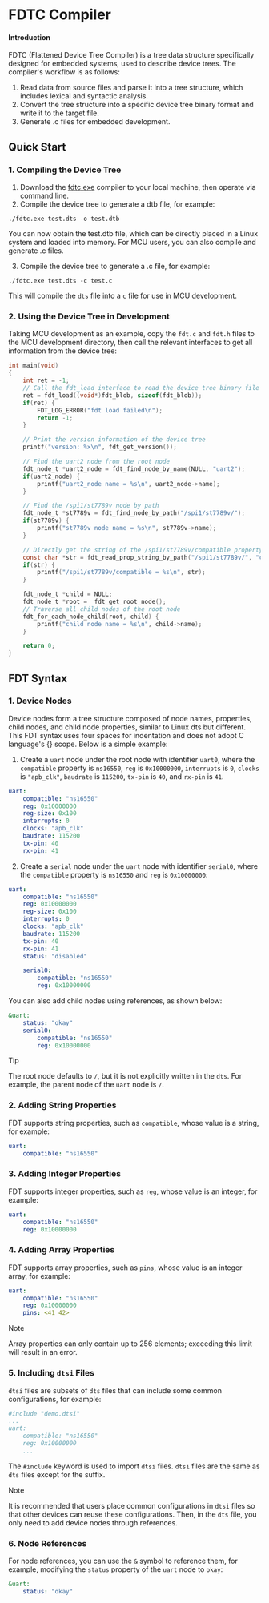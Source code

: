 # FDTC Compiler

#### Introduction
FDTC (Flattened Device Tree Compiler) is a tree data structure specifically designed for embedded systems, used to describe device trees. The compiler's workflow is as follows:
 1. Read data from source files and parse it into a tree structure, which includes lexical and syntactic analysis.
 2. Convert the tree structure into a specific device tree binary format and write it to the target file.
 3. Generate .c files for embedded development.

## Quick Start
### 1. Compiling the Device Tree
1. Download the [fdtc.exe](https://github.com/LiShanwenGit/fdt/releases/tag/fdtc-250105) compiler to your local machine, then operate via command line.
2. Compile the device tree to generate a dtb file, for example:
```shell
./fdtc.exe test.dts -o test.dtb
```
You can now obtain the test.dtb file, which can be directly placed in a Linux system and loaded into memory. For MCU users, you can also compile and generate .c files.

3. Compile the device tree to generate a .c file, for example:
```shell
./fdtc.exe test.dts -c test.c
```
This will compile the `dts` file into a `c` file for use in MCU development.

### 2. Using the Device Tree in Development
Taking MCU development as an example, copy the `fdt.c` and `fdt.h` files to the MCU development directory, then call the relevant interfaces to get all information from the device tree:
```c
int main(void)
{
    int ret = -1;
    // Call the fdt_load interface to read the device tree binary file
    ret = fdt_load((void*)fdt_blob, sizeof(fdt_blob));
    if(ret) {
        FDT_LOG_ERROR("fdt load failed\n");
        return -1;
    }

    // Print the version information of the device tree
    printf("version: %x\n", fdt_get_version());

    // Find the uart2 node from the root node
    fdt_node_t *uart2_node = fdt_find_node_by_name(NULL, "uart2");
    if(uart2_node) {
        printf("uart2_node name = %s\n", uart2_node->name);
    }

    // Find the /spi1/st7789v node by path
    fdt_node_t *st7789v = fdt_find_node_by_path("/spi1/st7789v/");
    if(st7789v) {
        printf("st7789v node name = %s\n", st7789v->name);
    }

    // Directly get the string of the /spi1/st7789v/compatible property by path
    const char *str = fdt_read_prop_string_by_path("/spi1/st7789v/", "compatible");
    if(str) {
        printf("/spi1/st7789v/compatible = %s\n", str);
    }

    fdt_node_t *child = NULL;
    fdt_node_t *root =  fdt_get_root_node();
    // Traverse all child nodes of the root node
    fdt_for_each_node_child(root, child) {
        printf("child node name = %s\n", child->name);
    }

    return 0;
}
```

## FDT Syntax
### 1. Device Nodes
Device nodes form a tree structure composed of node names, properties, child nodes, and child node properties, similar to Linux dts but different. This FDT syntax uses four spaces for indentation and does not adopt C language's {} scope. Below is a simple example:

1. Create a `uart` node under the root node with identifier `uart0`, where the `compatible` property is `ns16550`, `reg` is `0x10000000`, `interrupts` is `0`, `clocks` is `"apb_clk"`, `baudrate` is `115200`, `tx-pin` is `40`, and `rx-pin` is `41`.
```yaml
uart:
    compatible: "ns16550"
    reg: 0x10000000
    reg-size: 0x100
    interrupts: 0
    clocks: "apb_clk"
    baudrate: 115200
    tx-pin: 40
    rx-pin: 41
```

2. Create a `serial` node under the `uart` node with identifier `serial0`, where the `compatible` property is `ns16550` and `reg` is `0x10000000`:
```yaml
uart:
    compatible: "ns16550"
    reg: 0x10000000
    reg-size: 0x100
    interrupts: 0
    clocks: "apb_clk"
    baudrate: 115200
    tx-pin: 40
    rx-pin: 41
    status: "disabled"

    serial0:
        compatible: "ns16550"
        reg: 0x10000000
```
You can also add child nodes using references, as shown below:
```yaml
&uart:
    status: "okay"
    serial0:
        compatible: "ns16550"
        reg: 0x10000000
```
> [!TIP]  
The root node defaults to `/`, but it is not explicitly written in the `dts`. For example, the parent node of the `uart` node is `/`.

### 2. Adding String Properties
FDT supports string properties, such as `compatible`, whose value is a string, for example:
```yaml
uart:
    compatible: "ns16550"
```

### 3. Adding Integer Properties
FDT supports integer properties, such as `reg`, whose value is an integer, for example:
```yaml
uart:
    compatible: "ns16550"
    reg: 0x10000000
```

### 4. Adding Array Properties
FDT supports array properties, such as `pins`, whose value is an integer array, for example:
```yaml
uart:
    compatible: "ns16550"
    reg: 0x10000000
    pins: <41 42>
```
> [!NOTE]  
Array properties can only contain up to 256 elements; exceeding this limit will result in an error.

### 5. Including `dtsi` Files
`dtsi` files are subsets of `dts` files that can include some common configurations, for example:
```yaml
#include "demo.dtsi"
...
uart:
    compatible: "ns16550"
    reg: 0x10000000
    ...
```
The `#include` keyword is used to import `dtsi` files. `dtsi` files are the same as `dts` files except for the suffix.

> [!NOTE]  
It is recommended that users place common configurations in `dtsi` files so that other devices can reuse these configurations. Then, in the `dts` file, you only need to add device nodes through references.

### 6. Node References
For node references, you can use the `&` symbol to reference them, for example, modifying the `status` property of the `uart` node to `okay`:
```yaml
&uart:
    status: "okay"
```

